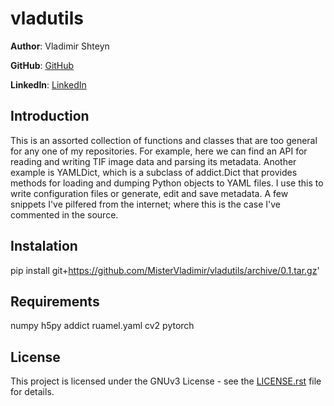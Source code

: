 vladutils
==================
**Author**: Vladimir Shteyn 

**GitHub**: [GitHub](https://github.com/mistervladimir)

**LinkedIn**: [LinkedIn](https://www.linkedin.com/in/vladimir-shteyn/)


Introduction
------------------
This is an assorted collection of functions and classes that are too general for any one of my repositories. For example, here we can find an API for reading and writing TIF image data and parsing its metadata. Another example is YAMLDict, which is a subclass of addict.Dict that provides methods for loading and dumping Python objects to YAML files. I use this to write configuration files or generate, edit and save metadata. A few snippets I've pilfered from the internet; where this is the case I've commented in the source.


Instalation
------------------
pip install git+https://github.com/MisterVladimir/vladutils/archive/0.1.tar.gz'


Requirements
------------------
numpy
h5py
addict
ruamel.yaml
cv2
pytorch


License
------------------
This project is licensed under the GNUv3 License - see the
[LICENSE.rst](LICENSE.rst) file for details.
